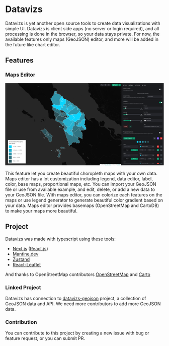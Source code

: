 # Datavizs

Datavizs is yet another open source tools to create data visualizations with simple UI. Datavizs is client side apps (no server or login required), and all processing is done in the browser, so your data stays private. For now, the available features only maps (GeoJSON) editor, and more will be added in the future like chart editor.

## Features

### Maps Editor

![geojson-editor](./docs/maps-editor.png)

This feature let you create beautiful choropleth maps with your own data. Maps editor has a lot customization including legend, data editor, label, color, base maps, proportional maps, etc. You can import your GeoJSON file or use from available example, and edit, delete, or add a new data to your GeoJSON file. With maps editor, you can colorize each features on the maps or use legend generator to generate beautiful color gradient based on your data. Maps editor provides basemaps (OpenStreetMap and CartoDB) to make your maps more beautiful.


## Project

Datavizs was made with typescript using these tools:
- [Next.js](https://nextjs.org) ([React.js](https://reactjs.org/))
- [Mantine.dev](https://mantine.dev/)
- [Zustand](https://github.com/pmndrs/zustand)
- [React-Leaflet](https://react-leaflet.js.org/)


And thanks to OpenStreetMap contributors [OpenStreetMap]([https://](https://www.openstreetmap.org/copyright)) and [Carto](https://carto.com/attribution/)

### Linked Project

Datavizs has connection to [datavizs-geojson](https://github.com/jfraziz/datavizs-geojson) project, a collection of GeoJSON data and API. We need more contributors to add more GeoJSON data.

### Contribution

You can contribute to this project by creating a new issue with bug or feature request, or you can submit PR.
